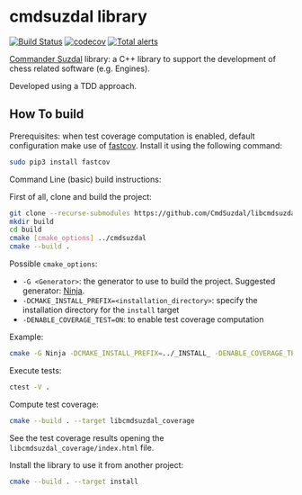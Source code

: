 # cmdsuzdal library

[![Build Status](https://travis-ci.org/CmdSuzdal/libcmdsuzdal.svg?branch=main)](https://travis-ci.org/CmdSuzdal/libcmdsuzdal)
[![codecov](https://codecov.io/gh/CmdSuzdal/libcmdsuzdal/branch/main/graph/badge.svg?token=GBBPR7YIUX)](https://codecov.io/gh/CmdSuzdal/libcmdsuzdal)
[![Total alerts](https://img.shields.io/lgtm/alerts/g/CmdSuzdal/libcmdsuzdal.svg?logo=lgtm&logoWidth=18)](https://lgtm.com/projects/g/CmdSuzdal/libcmdsuzdal/alerts/)


[Commander Suzdal] library: a C++ library to support the development of chess related software (e.g. Engines).

Developed using a TDD approach.

## How To build

Prerequisites: when test coverage computation is enabled, default configuration make use of [fastcov]. Install it using the following command:

```bash
sudo pip3 install fastcov
```

Command Line (basic) build instructions:

First of all, clone and build the project:

```bash
git clone --recurse-submodules https://github.com/CmdSuzdal/libcmdsuzdal.git
mkdir build
cd build
cmake [cmake_options] ../cmdsuzdal
cmake --build .
```

Possible `cmake_options`:

 - `-G <Generator>`: the generator to use to build the project. Suggested generator: [Ninja].
 - `-DCMAKE_INSTALL_PREFIX=<installation_directory>`: specify the installation directory for the `install` target
- `-DENABLE_COVERAGE_TEST=ON`: to enable test coverage computation

Example:
```bash
cmake -G Ninja -DCMAKE_INSTALL_PREFIX=../_INSTALL_ -DENABLE_COVERAGE_TEST=ON ../libcmdsuzdal
```


Execute tests:
```bash
ctest -V .
```

Compute test coverage:
```bash
cmake --build . --target libcmdsuzdal_coverage
```

See the test coverage results opening the `libcmdsuzdal_coverage/index.html` file.

Install the library to use it from another project:
```bash
cmake --build . --target install
```


[Commander Suzdal]: https://www.fadedpage.com/showbook.php?pid=20170826
[Ninja]: https://ninja-build.org/
[fastcov]: https://github.com/RPGillespie6/fastcov
